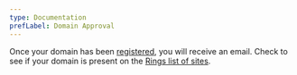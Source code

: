 ```yaml
---
type: Documentation
prefLabel: Domain Approval
---
```


Once your domain has been [registered](/docs/register-a-domain), you will receive an email. Check to see if your domain is present on the [Rings list of sites](/domains).
